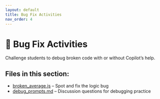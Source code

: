 ```yaml
---
layout: default
title: Bug Fix Activities
nav_order: 4
---
```


# 🔴 Bug Fix Activities

Challenge students to debug broken code with or without Copilot’s help.

## Files in this section:
- [broken_average.js](broken_average.js) – Spot and fix the logic bug
- [debug_prompts.md](debug_prompts.md) – Discussion questions for debugging practice
